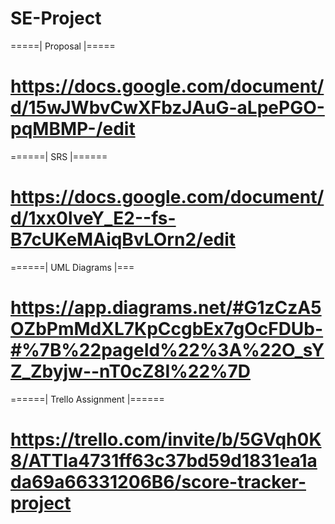 # SE-Project

=====| Proposal |=====
# https://docs.google.com/document/d/15wJWbvCwXFbzJAuG-aLpePGO-pqMBMP-/edit

======| SRS |======
# https://docs.google.com/document/d/1xx0lveY_E2--fs-B7cUKeMAiqBvLOrn2/edit

======| UML Diagrams |===
# https://app.diagrams.net/#G1zCzA5OZbPmMdXL7KpCcgbEx7gOcFDUb-#%7B%22pageId%22%3A%22O_sYZ_Zbyjw--nT0cZ8I%22%7D

======| Trello Assignment |======
# https://trello.com/invite/b/5GVqh0K8/ATTIa4731ff63c37bd59d1831ea1ada69a66331206B6/score-tracker-project
